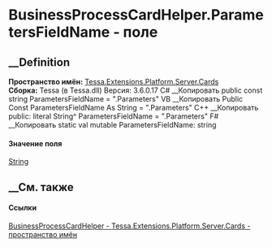 # BusinessProcessCardHelper.ParametersFieldName - поле
##  __Definition
 **Пространство имён:**
[Tessa.Extensions.Platform.Server.Cards](N_Tessa_Extensions_Platform_Server_Cards.htm)  
 **Сборка:** Tessa (в Tessa.dll) Версия: 3.6.0.17
C# __Копировать
     public const string ParametersFieldName = ".Parameters"
VB __Копировать
     Public Const ParametersFieldName As String = ".Parameters"
C++ __Копировать
     public:
    literal String^ ParametersFieldName = ".Parameters"
F# __Копировать
     static val mutable ParametersFieldName: string
#### Значение поля
[String](https://learn.microsoft.com/dotnet/api/system.string)
##  __См. также
#### Ссылки
[BusinessProcessCardHelper -
](T_Tessa_Extensions_Platform_Server_Cards_BusinessProcessCardHelper.htm)
[Tessa.Extensions.Platform.Server.Cards - пространство
имён](N_Tessa_Extensions_Platform_Server_Cards.htm)
